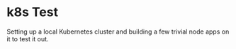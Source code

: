 # k8s Test

Setting up a local Kubernetes cluster and building a few trivial node apps on it to test it out.


